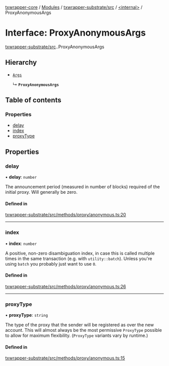 [txwrapper-core](../README.md) / [Modules](../modules.md) / [txwrapper-substrate/src](../modules/txwrapper_substrate_src.md) / [<internal\>](../modules/txwrapper_substrate_src._internal_.md) / ProxyAnonymousArgs

# Interface: ProxyAnonymousArgs

[txwrapper-substrate/src](../modules/txwrapper_substrate_src.md).[<internal>](../modules/txwrapper_substrate_src._internal_.md).ProxyAnonymousArgs

## Hierarchy

- [`Args`](../modules/txwrapper_core_src.md#args)

  ↳ **`ProxyAnonymousArgs`**

## Table of contents

### Properties

- [delay](txwrapper_substrate_src._internal_.ProxyAnonymousArgs.md#delay)
- [index](txwrapper_substrate_src._internal_.ProxyAnonymousArgs.md#index)
- [proxyType](txwrapper_substrate_src._internal_.ProxyAnonymousArgs.md#proxytype)

## Properties

### delay

• **delay**: `number`

The announcement period (measured in number of blocks) required of the initial proxy.
Will generally be zero.

#### Defined in

[txwrapper-substrate/src/methods/proxy/anonymous.ts:20](https://github.com/paritytech/txwrapper-core/blob/6c32f05/packages/txwrapper-substrate/src/methods/proxy/anonymous.ts#L20)

___

### index

• **index**: `number`

A positive, non-zero disambiguation index, in case this is called multiple times in the same
transaction (e.g. with `utility::batch`). Unless you're using `batch` you probably just
want to use `0`.

#### Defined in

[txwrapper-substrate/src/methods/proxy/anonymous.ts:26](https://github.com/paritytech/txwrapper-core/blob/6c32f05/packages/txwrapper-substrate/src/methods/proxy/anonymous.ts#L26)

___

### proxyType

• **proxyType**: `string`

The type of the proxy that the sender will be registered as over the
new account. This will almost always be the most permissive `ProxyType` possible to
allow for maximum flexibility. (`ProxyType` variants vary by runtime.)

#### Defined in

[txwrapper-substrate/src/methods/proxy/anonymous.ts:15](https://github.com/paritytech/txwrapper-core/blob/6c32f05/packages/txwrapper-substrate/src/methods/proxy/anonymous.ts#L15)
